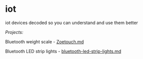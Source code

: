 # iot
iot devices decoded so you can understand and use them better

*Projects:*

Bluetooth weight scale - [Zoetouch.md](Zoetouch.md) 

Bluetooth LED strip lights - [bluetooth-led-strip-lights.md](bluetooth-led-strip-lights.md)
